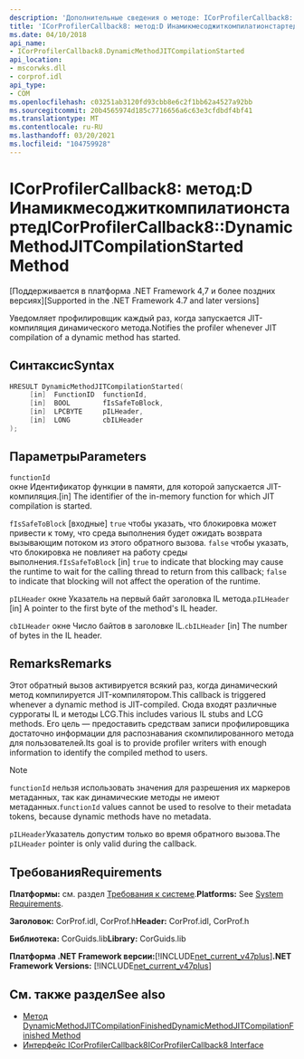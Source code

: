 ```yaml
---
description: 'Дополнительные сведения о методе: ICorProfilerCallback8::D Инамикмесоджиткомпилатионстартед'
title: 'ICorProfilerCallback8: метод:D Инамикмесоджиткомпилатионстартед'
ms.date: 04/10/2018
api_name:
- ICorProfilerCallback8.DynamicMethodJITCompilationStarted
api_location:
- mscorwks.dll
- corprof.idl
api_type:
- COM
ms.openlocfilehash: c03251ab3120fd93cbb8e6c2f1bb62a4527a92bb
ms.sourcegitcommit: 20b4565974d185c7716656a6c63e3cfdbdf4bf41
ms.translationtype: MT
ms.contentlocale: ru-RU
ms.lasthandoff: 03/20/2021
ms.locfileid: "104759928"
---
```

# <a name="icorprofilercallback8dynamicmethodjitcompilationstarted-method"></a><span data-ttu-id="2053f-103">ICorProfilerCallback8: метод:D Инамикмесоджиткомпилатионстартед</span><span class="sxs-lookup"><span data-stu-id="2053f-103">ICorProfilerCallback8::DynamicMethodJITCompilationStarted Method</span></span>

<span data-ttu-id="2053f-104">[Поддерживается в платформа .NET Framework 4,7 и более поздних версиях]</span><span class="sxs-lookup"><span data-stu-id="2053f-104">[Supported in the .NET Framework 4.7 and later versions]</span></span>  
  
<span data-ttu-id="2053f-105">Уведомляет профилировщик каждый раз, когда запускается JIT-компиляция динамического метода.</span><span class="sxs-lookup"><span data-stu-id="2053f-105">Notifies the profiler whenever JIT compilation of a dynamic method has started.</span></span>  
  
## <a name="syntax"></a><span data-ttu-id="2053f-106">Синтаксис</span><span class="sxs-lookup"><span data-stu-id="2053f-106">Syntax</span></span>  
  
```cpp  
HRESULT DynamicMethodJITCompilationStarted(  
     [in]  FunctionID  functionId,
     [in]  BOOL        fIsSafeToBlock,
     [in]  LPCBYTE     pILHeader,
     [in]  LONG        cbILHeader
);  
```  
  
## <a name="parameters"></a><span data-ttu-id="2053f-107">Параметры</span><span class="sxs-lookup"><span data-stu-id="2053f-107">Parameters</span></span>  

`functionId`  
<span data-ttu-id="2053f-108">окне Идентификатор функции в памяти, для которой запускается JIT-компиляция.</span><span class="sxs-lookup"><span data-stu-id="2053f-108">[in] The identifier of the in-memory function for which JIT compilation is started.</span></span>

<span data-ttu-id="2053f-109">`fIsSafeToBlock` [входные] `true` чтобы указать, что блокировка может привести к тому, что среда выполнения будет ожидать возврата вызывающим потоком из этого обратного вызова. `false` чтобы указать, что блокировка не повлияет на работу среды выполнения.</span><span class="sxs-lookup"><span data-stu-id="2053f-109">`fIsSafeToBlock` [in] `true` to indicate that blocking may cause the runtime to wait for the calling thread to return from this callback; `false` to indicate that blocking will not affect the operation of the runtime.</span></span>  

<span data-ttu-id="2053f-110">`pILHeader` окне Указатель на первый байт заголовка IL метода.</span><span class="sxs-lookup"><span data-stu-id="2053f-110">`pILHeader` [in] A pointer to the first byte of the method's IL header.</span></span>

<span data-ttu-id="2053f-111">`cbILHeader` окне Число байтов в заголовке IL.</span><span class="sxs-lookup"><span data-stu-id="2053f-111">`cbILHeader` [in] The number of bytes in the IL header.</span></span>

## <a name="remarks"></a><span data-ttu-id="2053f-112">Remarks</span><span class="sxs-lookup"><span data-stu-id="2053f-112">Remarks</span></span>  

<span data-ttu-id="2053f-113">Этот обратный вызов активируется всякий раз, когда динамический метод компилируется JIT-компилятором.</span><span class="sxs-lookup"><span data-stu-id="2053f-113">This callback is triggered whenever a dynamic method is JIT-compiled.</span></span> <span data-ttu-id="2053f-114">Сюда входят различные суррогаты IL и методы LCG.</span><span class="sxs-lookup"><span data-stu-id="2053f-114">This includes various IL stubs and LCG methods.</span></span> <span data-ttu-id="2053f-115">Его цель — предоставить средствам записи профилировщика достаточно информации для распознавания скомпилированного метода для пользователей.</span><span class="sxs-lookup"><span data-stu-id="2053f-115">Its goal is to provide profiler writers with enough information to identify the compiled method to users.</span></span>

> [!NOTE]
> <span data-ttu-id="2053f-116">`functionId` нельзя использовать значения для разрешения их маркеров метаданных, так как динамические методы не имеют метаданных.</span><span class="sxs-lookup"><span data-stu-id="2053f-116">`functionId` values cannot be used to resolve to their metadata tokens, because dynamic methods have no metadata.</span></span>

<span data-ttu-id="2053f-117">`pILHeader`Указатель допустим только во время обратного вызова.</span><span class="sxs-lookup"><span data-stu-id="2053f-117">The `pILHeader` pointer is only valid during the callback.</span></span>

## <a name="requirements"></a><span data-ttu-id="2053f-118">Требования</span><span class="sxs-lookup"><span data-stu-id="2053f-118">Requirements</span></span>  

 <span data-ttu-id="2053f-119">**Платформы:** см. раздел [Требования к системе](../../get-started/system-requirements.md).</span><span class="sxs-lookup"><span data-stu-id="2053f-119">**Platforms:** See [System Requirements](../../get-started/system-requirements.md).</span></span>  
  
 <span data-ttu-id="2053f-120">**Заголовок:** CorProf.idl, CorProf.h</span><span class="sxs-lookup"><span data-stu-id="2053f-120">**Header:** CorProf.idl, CorProf.h</span></span>  
  
 <span data-ttu-id="2053f-121">**Библиотека:** CorGuids.lib</span><span class="sxs-lookup"><span data-stu-id="2053f-121">**Library:** CorGuids.lib</span></span>  
  
 <span data-ttu-id="2053f-122">**Платформа .NET Framework версии:**[!INCLUDE[net_current_v47plus](../../../../includes/net-current-v47plus.md)]</span><span class="sxs-lookup"><span data-stu-id="2053f-122">**.NET Framework Versions:** [!INCLUDE[net_current_v47plus](../../../../includes/net-current-v47plus.md)]</span></span>  
  
## <a name="see-also"></a><span data-ttu-id="2053f-123">См. также раздел</span><span class="sxs-lookup"><span data-stu-id="2053f-123">See also</span></span>

- [<span data-ttu-id="2053f-124">Метод DynamicMethodJITCompilationFinished</span><span class="sxs-lookup"><span data-stu-id="2053f-124">DynamicMethodJITCompilationFinished Method</span></span>](icorprofilercallback8-dynamicmethodjitcompilationfinished-method.md)
- [<span data-ttu-id="2053f-125">Интерфейс ICorProfilerCallback8</span><span class="sxs-lookup"><span data-stu-id="2053f-125">ICorProfilerCallback8 Interface</span></span>](icorprofilercallback8-interface.md)
